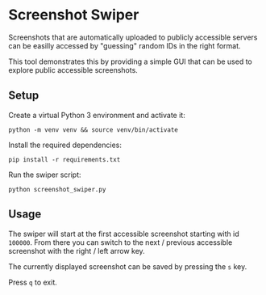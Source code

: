 # Screenshot Swiper

Screenshots that are automatically uploaded to publicly accessible servers can be easilly accessed by "guessing" random IDs in the right format.

This tool demonstrates this by providing a simple GUI that can be used to explore public accessible screenshots.

## Setup

Create a virtual Python 3 environment and activate it:

```
python -m venv venv && source venv/bin/activate
```

Install the required dependencies:

```
pip install -r requirements.txt
```

Run the swiper script:

```
python screenshot_swiper.py
```

## Usage

The swiper will start at the first accessible screenshot starting with id `100000`. From there you can switch to the next / previous accessible screenshot with the right / left arrow key.

The currently displayed screenshot can be saved by pressing the `s` key.

Press `q` to exit.
